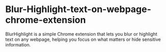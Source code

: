 # Blur-Highlight-text-on-webpage-chrome-extension
BlurHighlight is a simple Chrome extension that lets you blur or highlight text on any webpage, helping you focus on what matters or hide sensitive information.
